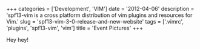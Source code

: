+++
categories = ['Development', 'VIM']
date = '2012-04-06'
description = 'spf13-vim is a cross platform distribution of vim plugins and resources for Vim.'
slug = 'spf13-vim-3-0-release-and-new-website'
tags = ['.vimrc', 'plugins', 'spf13-vim', 'vim']
title = 'Event Pictures'
+++

Hey hey!